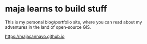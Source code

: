 # maja learns to build stuff

This is my personal blog/portfolio site, where you can read about my adventures in the land of open-source GIS.

https://majacannavo.github.io
